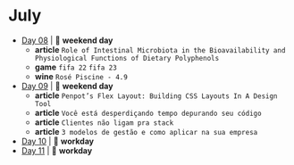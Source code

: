 # July

- [Day 08](07-08-2023.md) | :sunrise_over_mountains: **weekend day**
  - **article**  `Role of Intestinal Microbiota in the Bioavailability and Physiological Functions of Dietary Polyphenols`
  - **game** `fifa 22` `fifa 23`
  - **wine** `Rosé Piscine - 4.9`
- [Day 09](07-09-2023.md) | :sunrise_over_mountains: **weekend day**
  - **article**  `Penpot’s Flex Layout: Building CSS Layouts In A Design Tool`
  - **article**  `Você está desperdiçando tempo depurando seu código`
  - **article**  `Clientes não ligam pra stack`
  - **article**  `3 modelos de gestão e como aplicar na sua empresa`
- [Day 10](07-10-2023.md) | :construction_worker: **workday**
- [Day 11](07-11-2023.md) | :construction_worker: **workday**
